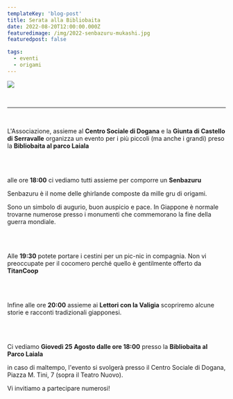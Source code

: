 ```yaml
---
templateKey: 'blog-post'
title: Serata alla Bibliobaita
date: 2022-08-20T12:00:00.000Z
featuredimage: /img/2022-senbazuru-mukashi.jpg
featuredpost: false

tags:
  - eventi
  - origami
---
```


![](/img/2022-senbazuru-mukashi.jpg)

<br/>
<hr>
<br/>

L'Associazione, assieme al **Centro Sociale di Dogana** e la **Giunta di Castello di Serravalle** organizza un evento per i più piccoli (ma anche i grandi) preso la **Bibliobaita al parco Laiala**

<br/>
<br/>

alle ore **18:00** ci vediamo tutti assieme per comporre un **Senbazuru** 

Senbazuru è il nome delle ghirlande composte da mille gru di origami. 

Sono un simbolo di augurio, buon auspicio e pace. 
In Giappone è normale trovarne numerose presso i monumenti che commemorano la fine della guerra mondiale.

<br/>
<br/>

Alle **19:30** potete portare i cestini per un pic-nic in compagnia.
Non vi preoccupate per il cocomero perché quello è gentilmente offerto da **TitanCoop**

<br/>
<br/>

Infine alle ore **20:00** assieme ai **Lettori con la Valigia** scopriremo alcune storie e racconti tradizionali giapponesi.

<br/>
<br/>

Ci vediamo **Giovedì 25 Agosto dalle ore 18:00** presso la **Bibliobaita al Parco Laiala**

in caso di maltempo, l'evento si svolgerà presso il Centro Sociale di Dogana, Piazza M. Tini, 7 (sopra il Teatro Nuovo).

Vi invitiamo a partecipare numerosi!


<br/>

